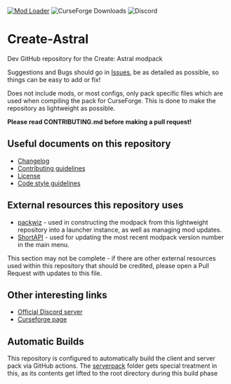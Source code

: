 [![Mod Loader](https://img.shields.io/badge/Mod%20Loader-Fabric-blue?style=for-the-badge "Fabric")](https://fabricmc.net/use/installer/)
![CurseForge Downloads](https://img.shields.io/curseforge/dt/681792?style=for-the-badge&logo=curseforge&color=%23F16436)
![Discord](https://img.shields.io/discord/813762487253860373?style=for-the-badge&logo=discord&label=Discord%20server&color=%235865F2)

# Create-Astral

Dev GitHub repository for the Create: Astral modpack

Suggestions and Bugs should go in [Issues](https://github.com/Laskyyy/Create-Astral/issues), be as detailed as possible, so things can be easy to add or fix!

Does not include mods, or most configs, only pack specific files which are used when compiling the pack for CurseForge. This is done to make the repository as lightweight as possible.

**Please read CONTRIBUTING.md before making a pull request!**

## Useful documents on this repository

- [Changelog](CHANGELOG.md)
- [Contributing guidelines](CONTRIBUTING.md)
- [License](LICENSE.md)
- [Code style guidelines](CODE_STYLE.md)

## External resources this repository uses

- [packwiz](https://packwiz.infra.link/) - used in constructing the modpack from this lightweight repository into a launcher instance, as well as managing mod updates.
- [ShortAPI](https://api.shortrailman.uk/createastral.json) - used for updating the most recent modpack version number in the main menu.

This section may not be complete - if there are other external resources used within this repository that should be credited, please open a Pull Request with updates to this file.

## Other interesting links

- [Official Discord server](https://discord.gg/StW3Q5K8dJ)
- [Curseforge page](https://www.curseforge.com/minecraft/modpacks/create-astral)

## Automatic Builds

This repository is configured to automatically build the client and server pack via GitHub actions.
The [serverpack](serverpack) folder gets special treatment in this, as its contents get lifted to the
root directory during this build phase
